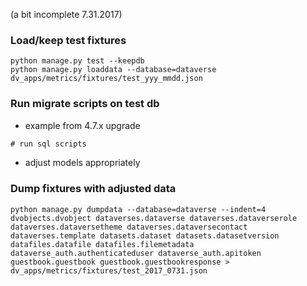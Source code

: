 (a bit incomplete 7.31.2017)

### Load/keep test fixtures

```
python manage.py test --keepdb
python manage.py loaddata --database=dataverse dv_apps/metrics/fixtures/test_yyy_mmdd.json
```

### Run migrate scripts on test db

- example from 4.7.x upgrade

```sql
# run sql scripts
```

- adjust models appropriately

### Dump fixtures with adjusted data

```
python manage.py dumpdata --database=dataverse --indent=4 dvobjects.dvobject dataverses.dataverse dataverses.dataverserole dataverses.dataversetheme dataverses.dataversecontact dataverses.template datasets.dataset datasets.datasetversion datafiles.datafile datafiles.filemetadata dataverse_auth.authenticateduser dataverse_auth.apitoken guestbook.guestbook guestbook.guestbookresponse > dv_apps/metrics/fixtures/test_2017_0731.json
```
